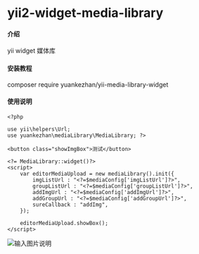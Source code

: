 # yii2-widget-media-library

#### 介绍
yii widget 媒体库

#### 安装教程

composer require yuankezhan/yii-media-library-widget


#### 使用说明


```
<?php

use yii\helpers\Url;
use yuankezhan\mediaLibrary\MediaLibrary; ?>

<button class="showImgBox">测试</button>

<?= MediaLibrary::widget()?>
<script>
    var editorMediaUpload = new mediaLibrary().init({
        imgListUrl : "<?=$mediaConfig['imgListUrl']?>",
        groupListUrl : "<?=$mediaConfig['groupListUrl']?>",
        addImgUrl : "<?=$mediaConfig['addImgUrl']?>",
        addGroupUrl : "<?=$mediaConfig['addGroupUrl']?>",
        sureCallback : "addImg",
    });

    editorMediaUpload.showBox();
</script>

```

![输入图片说明](https://images.gitee.com/uploads/images/2021/1112/171317_678964e4_782530.png "img.png")